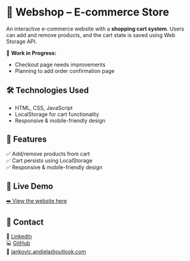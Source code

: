 # 🛒 Webshop – E-commerce Store  

An interactive e-commerce website with a **shopping cart system**. Users can add and remove products, and the cart state is saved using Web Storage API.  

🚧 **Work in Progress:**  
- Checkout page needs improvements  
- Planning to add order confirmation page  

## 🛠 Technologies Used  
- HTML, CSS, JavaScript  
- LocalStorage for cart functionality  
- Responsive & mobile-friendly design  

## 📌 Features  
✅ Add/remove products from cart  
✅ Cart persists using LocalStorage  
✅ Responsive & mobile-friendly design 

## 🔗 Live Demo  
[➡️ View the website here](http://studenter.miun.se/~anja2401/dt200g/projekt/index.html)   

## 📩 Contact  
💼 [LinkedIn](https://linkedin.com/in/jankovicandjela)  
💻 [GitHub](https://github.com/aandjelajankovic)  
📧 jankovic.andjela@outlook.com 
